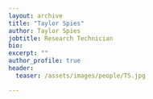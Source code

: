 ```yaml
---
layout: archive
title: "Taylor Spies"
author: Taylor Spies
jobtitle: Research Technician
bio:
excerpt: ""
author_profile: true
header:
  teaser: /assets/images/people/TS.jpg

---
```

